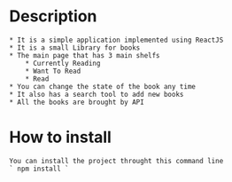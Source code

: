 # Description
   
    * It is a simple application implemented using ReactJS
    * It is a small Library for books
    * The main page that has 3 main shelfs
        * Currently Reading
        * Want To Read
        * Read
    * You can change the state of the book any time
    * It also has a search tool to add new books
    * All the books are brought by API

# How to install
  
    You can install the project throught this command line 
    ` npm install ` 

